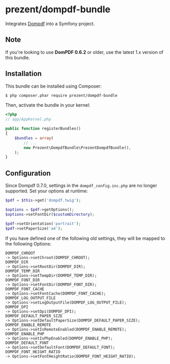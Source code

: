 # prezent/dompdf-bundle

Integrates [Dompdf](https://github.com/dompdf/dompdf) into a Symfony project.

## Note
If you're looking to use **DomPDF 0.6.2** or older, use the latest 1.x version of this bundle.

## Installation
This bundle can be installed using Composer:

```bash
$ php composer.phar require prezent/dompdf-bundle
```

Then, activate the bundle in your kernel:

```php
<?php
// app/AppKernel.php

public function registerBundles()
{
    $bundles = array(
        // ...
        new Prezent\DompdfBundle\PrezentDompdfBundle(),
    );
}
```

## Configuration
Since Dompdf 0.7.0, settings in the `dompdf_config.inc.php` are no longer supported. 
Set your options at runtime:

```php
$pdf = $this->get('dompdf.twig');

$options = $pdf->getOptions();
$options->setFontDir($customDirectory);

$pdf->setOrientation('portrait');
$pdf->setPaperSize('a4');
```

If you have defined one of the following old settings, they will be mapped to the following Options:
```
DOMPDF_CHROOT
-> Options->setChroot(DOMPDF_CHROOT);
DOMPDF_DIR
-> Options->setRootDir(DOMPDF_DIR);
DOMPDF_TEMP_DIR
-> Options->setTempDir(DOMPDF_TEMP_DIR);
DOMPDF_FONT_DIR
-> Options->setFontDir(DOMPDF_FONT_DIR);
DOMPDF_FONT_CACHE
-> Options->setFontCache(DOMPDF_FONT_CACHE);
DOMPDF_LOG_OUTPUT_FILE
-> Options->setLogOutputFile(DOMPDF_LOG_OUTPUT_FILE);
DOMPDF_DPI
-> Options->setDpi(DOMPDF_DPI);
DOMPDF_DEFAULT_PAPER_SIZE
-> Options->setDefaultPaperSize(DOMPDF_DEFAULT_PAPER_SIZE);
DOMPDF_ENABLE_REMOTE
-> Options->setIsRemoteEnabled(DOMPDF_ENABLE_REMOTE);
DOMPDF_ENABLE_PHP
-> Options->setIsPhpEnabled(DOMPDF_ENABLE_PHP);
DOMPDF_DEFAULT_FONT
-> Options->setDefaultFont(DOMPDF_DEFAULT_FONT);
DOMPDF_FONT_HEIGHT_RATIO
-> Options->setFontHeightRatio(DOMPDF_FONT_HEIGHT_RATIO);
```